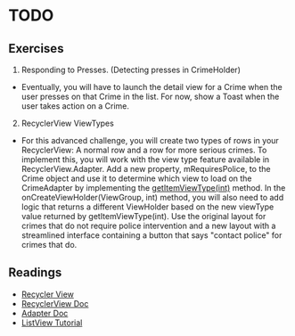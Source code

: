 TODO
======

## Exercises 

1. Responding to Presses. (Detecting presses in CrimeHolder)
  - Eventually, you will have to launch the detail view for a Crime when the user presses on that Crime in the list. For now, show a Toast when the user takes action on a Crime.

2. RecyclerView ViewTypes
  - For this advanced challenge, you will create two types of rows in your RecyclerView: A normal row and a row for more serious crimes. To implement this, you will work with the view type feature available in RecyclerView.Adapter. Add a new property, mRequiresPolice, to the Crime object and use it to determine which view to load on the CrimeAdapter by implementing the [getItemViewType(int)](https://developer.android.com/reference/android/widget/Adapter.html#getItemViewType(int)) method. 
  In the onCreateViewHolder(ViewGroup, int) method, you will also need to add logic that returns a different ViewHolder based on the new viewType value returned by getItemViewType(int). Use the original layout for crimes that do not require police intervention and a new layout with a streamlined interface containing a button that says "contact police" for crimes that do.


## Readings
* [Recycler View](https://developer.android.com/guide/topics/ui/layout/recyclerview.html)
* [RecyclerView Doc](https://developer.android.com/reference/android/support/v7/widget/RecyclerView.html)
* [Adapter Doc](https://developer.android.com/reference/android/widget/Adapter.html)
* [ListView Tutorial](https://www.tutorialspoint.com/android/android_list_view.htm)

